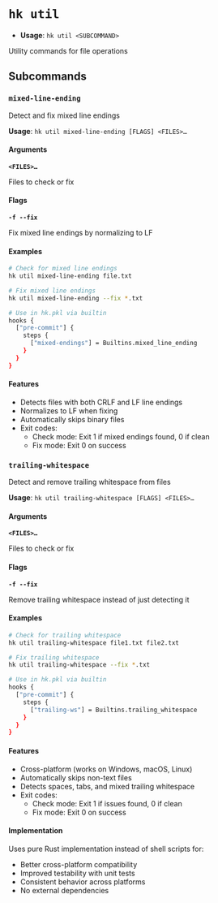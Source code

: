 # `hk util`

- **Usage**: `hk util <SUBCOMMAND>`

Utility commands for file operations

## Subcommands

### `mixed-line-ending`

Detect and fix mixed line endings

**Usage**: `hk util mixed-line-ending [FLAGS] <FILES>…`

#### Arguments

**`<FILES>…`**

Files to check or fix

#### Flags

**`-f --fix`**

Fix mixed line endings by normalizing to LF

#### Examples

```bash
# Check for mixed line endings
hk util mixed-line-ending file.txt

# Fix mixed line endings
hk util mixed-line-ending --fix *.txt

# Use in hk.pkl via builtin
hooks {
  ["pre-commit"] {
    steps {
      ["mixed-endings"] = Builtins.mixed_line_ending
    }
  }
}
```

#### Features

- Detects files with both CRLF and LF line endings
- Normalizes to LF when fixing
- Automatically skips binary files
- Exit codes:
  - Check mode: Exit 1 if mixed endings found, 0 if clean
  - Fix mode: Exit 0 on success

### `trailing-whitespace`

Detect and remove trailing whitespace from files

**Usage**: `hk util trailing-whitespace [FLAGS] <FILES>…`

#### Arguments

**`<FILES>…`**

Files to check or fix

#### Flags

**`-f --fix`**

Remove trailing whitespace instead of just detecting it

#### Examples

```bash
# Check for trailing whitespace
hk util trailing-whitespace file1.txt file2.txt

# Fix trailing whitespace
hk util trailing-whitespace --fix *.txt

# Use in hk.pkl via builtin
hooks {
  ["pre-commit"] {
    steps {
      ["trailing-ws"] = Builtins.trailing_whitespace
    }
  }
}
```

#### Features

- Cross-platform (works on Windows, macOS, Linux)
- Automatically skips non-text files
- Detects spaces, tabs, and mixed trailing whitespace
- Exit codes:
  - Check mode: Exit 1 if issues found, 0 if clean
  - Fix mode: Exit 0 on success

#### Implementation

Uses pure Rust implementation instead of shell scripts for:
- Better cross-platform compatibility
- Improved testability with unit tests
- Consistent behavior across platforms
- No external dependencies

